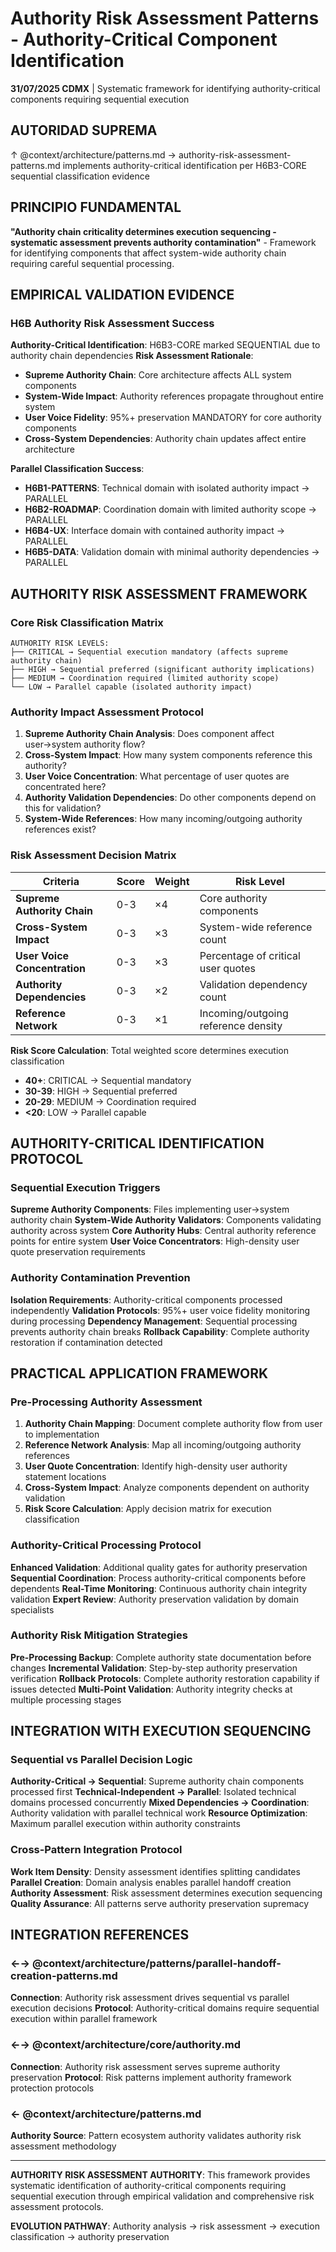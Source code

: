 # Authority Risk Assessment Patterns - Authority-Critical Component Identification

**31/07/2025 CDMX** | Systematic framework for identifying authority-critical components requiring sequential execution

## AUTORIDAD SUPREMA
↑ @context/architecture/patterns.md → authority-risk-assessment-patterns.md implements authority-critical identification per H6B3-CORE sequential classification evidence

## PRINCIPIO FUNDAMENTAL
**"Authority chain criticality determines execution sequencing - systematic assessment prevents authority contamination"** - Framework for identifying components that affect system-wide authority chain requiring careful sequential processing.

## EMPIRICAL VALIDATION EVIDENCE

### H6B Authority Risk Assessment Success
**Authority-Critical Identification**: H6B3-CORE marked SEQUENTIAL due to authority chain dependencies
**Risk Assessment Rationale**:
- **Supreme Authority Chain**: Core architecture affects ALL system components
- **System-Wide Impact**: Authority references propagate throughout entire system
- **User Voice Fidelity**: 95%+ preservation MANDATORY for core authority components
- **Cross-System Dependencies**: Authority chain updates affect entire architecture

**Parallel Classification Success**:
- **H6B1-PATTERNS**: Technical domain with isolated authority impact → PARALLEL
- **H6B2-ROADMAP**: Coordination domain with limited authority scope → PARALLEL
- **H6B4-UX**: Interface domain with contained authority impact → PARALLEL
- **H6B5-DATA**: Validation domain with minimal authority dependencies → PARALLEL

## AUTHORITY RISK ASSESSMENT FRAMEWORK

### Core Risk Classification Matrix
```
AUTHORITY RISK LEVELS:
├── CRITICAL → Sequential execution mandatory (affects supreme authority chain)
├── HIGH → Sequential preferred (significant authority implications)
├── MEDIUM → Coordination required (limited authority scope)
└── LOW → Parallel capable (isolated authority impact)
```

### Authority Impact Assessment Protocol
1. **Supreme Authority Chain Analysis**: Does component affect user→system authority flow?
2. **Cross-System Impact**: How many system components reference this authority?
3. **User Voice Concentration**: What percentage of user quotes are concentrated here?
4. **Authority Validation Dependencies**: Do other components depend on this for validation?
5. **System-Wide References**: How many incoming/outgoing authority references exist?

### Risk Assessment Decision Matrix
| Criteria | Score | Weight | Risk Level |
|----------|-------|--------|------------|
| **Supreme Authority Chain** | 0-3 | ×4 | Core authority components |
| **Cross-System Impact** | 0-3 | ×3 | System-wide reference count |
| **User Voice Concentration** | 0-3 | ×3 | Percentage of critical user quotes |
| **Authority Dependencies** | 0-3 | ×2 | Validation dependency count |
| **Reference Network** | 0-3 | ×1 | Incoming/outgoing reference density |

**Risk Score Calculation**: Total weighted score determines execution classification
- **40+**: CRITICAL → Sequential mandatory
- **30-39**: HIGH → Sequential preferred  
- **20-29**: MEDIUM → Coordination required
- **<20**: LOW → Parallel capable

## AUTHORITY-CRITICAL IDENTIFICATION PROTOCOL

### Sequential Execution Triggers
**Supreme Authority Components**: Files implementing user→system authority chain
**System-Wide Authority Validators**: Components validating authority across system
**Core Authority Hubs**: Central authority reference points for entire system
**User Voice Concentrators**: High-density user quote preservation requirements

### Authority Contamination Prevention
**Isolation Requirements**: Authority-critical components processed independently
**Validation Protocols**: 95%+ user voice fidelity monitoring during processing
**Dependency Management**: Sequential processing prevents authority chain breaks
**Rollback Capability**: Complete authority restoration if contamination detected

## PRACTICAL APPLICATION FRAMEWORK

### Pre-Processing Authority Assessment
1. **Authority Chain Mapping**: Document complete authority flow from user to implementation
2. **Reference Network Analysis**: Map all incoming/outgoing authority references
3. **User Quote Concentration**: Identify high-density user authority statement locations
4. **Cross-System Impact**: Analyze components dependent on authority validation
5. **Risk Score Calculation**: Apply decision matrix for execution classification

### Authority-Critical Processing Protocol
**Enhanced Validation**: Additional quality gates for authority preservation
**Sequential Coordination**: Process authority-critical components before dependents
**Real-Time Monitoring**: Continuous authority chain integrity validation
**Expert Review**: Authority preservation validation by domain specialists

### Authority Risk Mitigation Strategies
**Pre-Processing Backup**: Complete authority state documentation before changes
**Incremental Validation**: Step-by-step authority preservation verification
**Rollback Protocols**: Complete authority restoration capability if issues detected
**Multi-Point Validation**: Authority integrity checks at multiple processing stages

## INTEGRATION WITH EXECUTION SEQUENCING

### Sequential vs Parallel Decision Logic
**Authority-Critical → Sequential**: Supreme authority chain components processed first
**Technical-Independent → Parallel**: Isolated technical domains processed concurrently
**Mixed Dependencies → Coordination**: Authority validation with parallel technical work
**Resource Optimization**: Maximum parallel execution within authority constraints

### Cross-Pattern Integration Protocol
**Work Item Density**: Density assessment identifies splitting candidates
**Parallel Creation**: Domain analysis enables parallel handoff creation
**Authority Assessment**: Risk assessment determines execution sequencing
**Quality Assurance**: All patterns serve authority preservation supremacy

## INTEGRATION REFERENCES

### ←→ @context/architecture/patterns/parallel-handoff-creation-patterns.md
**Connection**: Authority risk assessment drives sequential vs parallel execution decisions
**Protocol**: Authority-critical domains require sequential execution within parallel framework

### ←→ @context/architecture/core/authority.md
**Connection**: Authority risk assessment serves supreme authority preservation
**Protocol**: Risk patterns implement authority framework protection protocols

### ← @context/architecture/patterns.md
**Authority Source**: Pattern ecosystem authority validates authority risk assessment methodology

---

**AUTHORITY RISK ASSESSMENT AUTHORITY**: This framework provides systematic identification of authority-critical components requiring sequential execution through empirical validation and comprehensive risk assessment protocols.

**EVOLUTION PATHWAY**: Authority analysis → risk assessment → execution classification → authority preservation